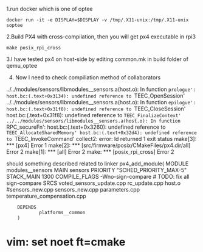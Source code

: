 1.run docker which is one of optee

``docker run -it -e DISPLAY=$DISPLAY -v /tmp/.X11-unix:/tmp/.X11-unix soptee``

2.Build PX4 with cross-compilation, then you will get px4 executable in rpi3

``make posix_rpi_cross``

3.I have tested px4 on host-side by editing common.mk in build folder of qemu_optee

4. Now I need to check compiliation method of collaborators


../../modules/sensors/libmodules__sensors.a(host.o): In function `prologue':
host.bc:(.text+0x3134): undefined reference to `TEEC_OpenSession'
../../modules/sensors/libmodules__sensors.a(host.o): In function `epilogue':
host.bc:(.text+0x31f0): undefined reference to `TEEC_CloseSession'
host.bc:(.text+0x31f8): undefined reference to `TEEC_FinalizeContext'
../../modules/sensors/libmodules__sensors.a(host.o): In function `RPC_secureFn':
host.bc:(.text+0x3260): undefined reference to `TEEC_AllocateSharedMemory'
host.bc:(.text+0x32d4): undefined reference to `TEEC_InvokeCommand'
collect2: error: ld returned 1 exit status
make[3]: *** [px4] Error 1
make[2]: *** [src/firmware/posix/CMakeFiles/px4.dir/all] Error 2
make[1]: *** [all] Error 2
make: *** [posix_rpi_cross] Error 2


should something described  related to linker
px4_add_module(
        MODULE modules__sensors
        MAIN sensors
        PRIORITY "SCHED_PRIORITY_MAX-5"
        STACK_MAIN 1300
        COMPILE_FLAGS
                -Wno-sign-compare # TODO: fix all sign-compare
        SRCS
                voted_sensors_update.cpp
                rc_update.cpp
                host.o
                #sensors_new.cpp
                sensors_new.cpp
                parameters.cpp
                temperature_compensation.cpp

        DEPENDS
                platforms__common
        )
# vim: set noet ft=cmake
